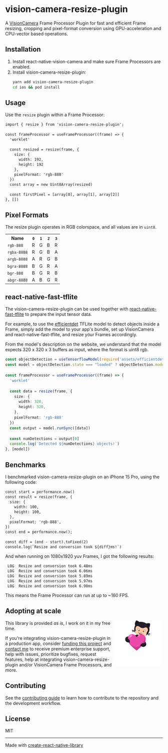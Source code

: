 # vision-camera-resize-plugin

A [VisionCamera](https://github.com/mrousavy/react-native-vision-camera) Frame Processor Plugin for fast and efficient Frame resizing, cropping and pixel-format conversion using GPU-acceleration and CPU-vector based operations.

## Installation

1. Install react-native-vision-camera and make sure Frame Processors are enabled.
2. Install vision-camera-resize-plugin:
    ```sh
    yarn add vision-camera-resize-plugin
    cd ios && pod install
    ```

## Usage

Use the `resize` plugin within a Frame Processor:

```tsx
import { resize } from 'vision-camera-resize-plugin';

const frameProcessor = useFrameProcessor((frame) => {
  'worklet'

  const resized = resize(frame, {
    size: {
      width: 192,
      height: 192
    },
    pixelFormat: 'rgb-888'
  })
  const array = new Uint8Array(resized)

  const firstPixel = [array[0], array[1], array[2]]
}, [])
```

## Pixel Formats

The resize plugin operates in RGB colorspace, and all values are in `uint8`.

<table>
<tr>
<th>Name</th>
<th><code>0</code></th>
<th><code>1</code></th>
<th><code>2</code></th>
<th><code>3</code></th>
</tr>

<tr>
<td><code>rgb-888</code></td>
<td>R</td>
<td>G</td>
<td>B</td>
<td>R</td>
</tr>

<tr>
<td><code>rgba-8888</code></td>
<td>R</td>
<td>G</td>
<td>B</td>
<td>A</td>
</tr>

<tr>
<td><code>argb-8888</code></td>
<td>A</td>
<td>R</td>
<td>G</td>
<td>B</td>
</tr>

<tr>
<td><code>bgra-8888</code></td>
<td>B</td>
<td>G</td>
<td>R</td>
<td>A</td>
</tr>

<tr>
<td><code>bgr-888</code></td>
<td>B</td>
<td>G</td>
<td>R</td>
<td>B</td>
</tr>

<tr>
<td><code>abgr-8888</code></td>
<td>A</td>
<td>B</td>
<td>G</td>
<td>R</td>
</tr>

</table>

## react-native-fast-tflite

The vision-camera-resize-plugin can be used together with [react-native-fast-tflite](https://github.com/mrousavy/react-native-fast-tflite) to prepare the input tensor data.

For example, to use the [efficientdet](https://www.kaggle.com/models/tensorflow/efficientdet/frameworks/tfLite) TFLite model to detect objects inside a Frame, simply add the model to your app's bundle, set up VisionCamera and react-native-fast-tflite, and resize your Frames accordingly.

From the model's description on the website, we understand that the model expects 320 x 320 x 3 buffers as input, where the format is uint8 rgb.

```ts
const objectDetection = useTensorflowModel(require('assets/efficientdet.tflite'))
const model = objectDetection.state === "loaded" ? objectDetection.model : undefined

const frameProcessor = useFrameProcessor((frame) => {
  'worklet'

  const data = resize(frame, {
    size: {
      width: 320,
      height: 320,
    },
    pixelFormat: 'rgb-888'
  })
  const output = model.runSync([data])

  const numDetections = output[0]
  console.log(`Detected ${numDetections} objects!`)
}, [model])
```

## Benchmarks

I benchmarked vision-camera-resize-plugin on an iPhone 15 Pro, using the following code:

```tsx
const start = performance.now()
const result = resize(frame, {
  size: {
    width: 100,
    height: 100,
  },
  pixelFormat: 'rgb-888',
})
const end = performance.now();

const diff = (end - start).toFixed(2)
console.log(`Resize and conversion took ${diff}ms!`)
```

And when running on 1080x1920 yuv Frames, I got the following results:

```
 LOG  Resize and conversion took 6.48ms
 LOG  Resize and conversion took 6.06ms
 LOG  Resize and conversion took 5.89ms
 LOG  Resize and conversion took 5.97ms
 LOG  Resize and conversion took 6.98ms
```

This means the Frame Processor can run at up to ~160 FPS.

## Adopting at scale

<a href="https://github.com/sponsors/mrousavy">
  <img align="right" width="160" alt="This library helped you? Consider sponsoring!" src=".github/funding-octocat.svg">
</a>

This library is provided _as is_, I work on it in my free time.

If you're integrating vision-camera-resize-plugin in a production app, consider [funding this project](https://github.com/sponsors/mrousavy) and <a href="mailto:me@mrousavy.com?subject=Adopting vision-camera-resize-plugin at scale">contact me</a> to receive premium enterprise support, help with issues, prioritize bugfixes, request features, help at integrating vision-camera-resize-plugin and/or VisionCamera Frame Processors, and more.


## Contributing

See the [contributing guide](CONTRIBUTING.md) to learn how to contribute to the repository and the development workflow.

## License

MIT

---

Made with [create-react-native-library](https://github.com/callstack/react-native-builder-bob)

